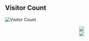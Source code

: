 ## Visitor Count
![Visitor Count](https://profile-counter.glitch.me/sqlsec/count.svg)

<div align="center"> <img src="https://metrics.lecoq.io/nnyyaa?template=classic&config.timezone=Asia%2FShanghai"> </div>
<div align="center"> <img src="https://github-readme-stats.vercel.app/api/top-langs/?username=nnyyaa&hide_title=true&hide_border=true&layout=compact&langs_count=6&text_color=000&icon_color=fff&bg_color=0,52fa5a,4dfcff,c64dff&theme=graywhite" /> </div>

